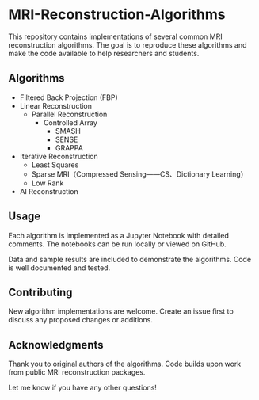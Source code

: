 # MRI-Reconstruction-Algorithms

This repository contains implementations of several common MRI reconstruction algorithms. The goal is to reproduce these algorithms and make the code available to help researchers and students.

## Algorithms

- Filtered Back Projection (FBP)
- Linear Reconstruction
   - Parallel Reconstruction
      - Controlled Array
        - SMASH
        - SENSE
        - GRAPPA
- Iterative Reconstruction
   - Least Squares 
   - Sparse MRI（Compressed Sensing——CS、Dictionary Learning）
   - Low Rank
- AI Reconstruction


## Usage

Each algorithm is implemented as a Jupyter Notebook with detailed comments. The notebooks can be run locally or viewed on GitHub. 

Data and sample results are included to demonstrate the algorithms. Code is well documented and tested.

## Contributing

New algorithm implementations are welcome. Create an issue first to discuss any proposed changes or additions.

## Acknowledgments

Thank you to original authors of the algorithms. Code builds upon work from public MRI reconstruction packages.

Let me know if you have any other questions!
